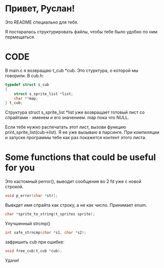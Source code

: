 # Привет, Руслан! 

Это README специально для тебя. 

Я постаралась структурировать файлы, чтобы тебе было удобно по ним пермещаться.

# CODE

В main.c я возвращаю t_cub *cub. Это стурктура, о которой мы говорили. 
В cub.h: 
```C
typedef struct s_cub
{
	struct s_sprite_list *list;
	char **map;
} t_cub;
```
Структура struct s_sprite_list *list уже возвращает готовый лист со спрайтами - именем и его значением. map пока что NULL.

Если тебе нужно распечатать этот лист, вызови функцию print_sprite_list(cub->list).
Я ее уже вызываю в парсинге. При компиляции и запуске программы тебе как раз покажется контент этого листа. 

# Some functions that could be useful for you

Это кастомный perror(), выводит сообщение во 2 fd уже с новой строкой.
```C 
void p_error(char *str);
```

Вывкдет имя спрайта как строку, а не как число. Принимает enum. 
```C
char *sprite_to_string(t_sprites sprite);
```

Улучшенный strcmp()
```C
int safe_strncmp(char *s1, char *s2);
```

зафришить cub при ошибке:
```C
void free_cub(t_cub *cub);

```

Удачи!